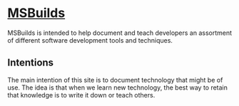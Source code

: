 # [MSBuilds](https://msbuilds.io)

MSBuilds is intended to help document and teach developers an assortment of different software development tools and techniques. 

## Intentions

The main intention of this site is to document technology that might be of use. The idea is that when we learn new technology, the best way to retain that knowledge is to write it down or teach others. 
